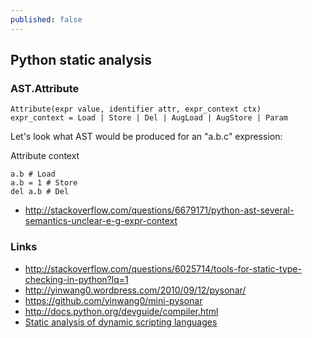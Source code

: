 ```yaml
---
published: false
---
```


## Python static analysis

### AST.Attribute

    Attribute(expr value, identifier attr, expr_context ctx)
    expr_context = Load | Store | Del | AugLoad | AugStore | Param

Let's look what AST would be produced for an "a.b.c" expression:

<script type="gviz" data-layout="dot"><![CDATA[
digraph G {
labelloc="t";
        label="AST tree of 'a.b.c' expression";
        // General Settings
        graph [
            truecolor=true
            bgcolor="#FFFFFF00"
            fontname = "Ubuntu"
        ];
        node [
            shape=box
            style="filled"
            fillcolor="#FFFFFF"
        ];
        attr1 [label="Attribute 'c'"];
        attr2 [label="Attribute 'b'"];
        name [label="Name 'a'"];
        attr1 -> attr2 [label="value"];
        attr2 -> name [label="value"];
    }
]]></script>

Attribute context

    a.b # Load
    a.b = 1 # Store
    del a.b # Del
    
* http://stackoverflow.com/questions/6679171/python-ast-several-semantics-unclear-e-g-expr-context   

### Links

* http://stackoverflow.com/questions/6025714/tools-for-static-type-checking-in-python?lq=1
* http://yinwang0.wordpress.com/2010/09/12/pysonar/
* https://github.com/yinwang0/mini-pysonar
* http://docs.python.org/devguide/compiler.html
* [Static analysis of dynamic scripting languages](http://paulbiggar.com/research/wip-optimizer.pdf)